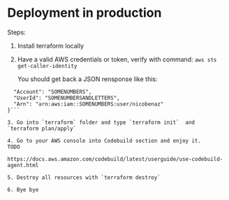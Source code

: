 # Deployment in production

Steps:

1. Install terraform locally

2. Have a valid AWS credentials or token, verify with command:
  `aws sts get-caller-identity`

   You should get back a JSON rensponse like this:

  ```{
    "Account": "SOMENUMBERS",
    "UserId": "SOMENUMBERSANDLETTERS",
    "Arn": "arn:aws:iam::SOMENUMBERS:user/nicobenaz"
  }```

3. Go into `terraform` folder and type `terraform init`  and `terraform plan/apply`

4. Go to your AWS console into Codebuild section and enjoy it.
TODO

https://docs.aws.amazon.com/codebuild/latest/userguide/use-codebuild-agent.html

5. Destroy all resources with `terraform destroy`

6. Bye bye
